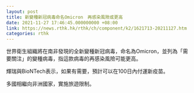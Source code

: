 ```yaml
---
layout: post
title: 新變種新冠病毒命名Omicron　再感染風險或更高
date: 2021-11-27 17:46:45.000000000 +08:00
link: https://news.rthk.hk/rthk/ch/component/k2/1621713-20211127.htm
categories: rthk
---
```


世界衛生組織將在南非發現的全新變種新冠病毒，命名為Omicron，並列為「需要關注」的變種病毒，指這款病毒的再感染風險可能更高。

輝瑞與BioNTech表示，如果有需要，預計可以在100日內付運新疫苗。

多國相繼向非洲國家，實施旅遊限制。
